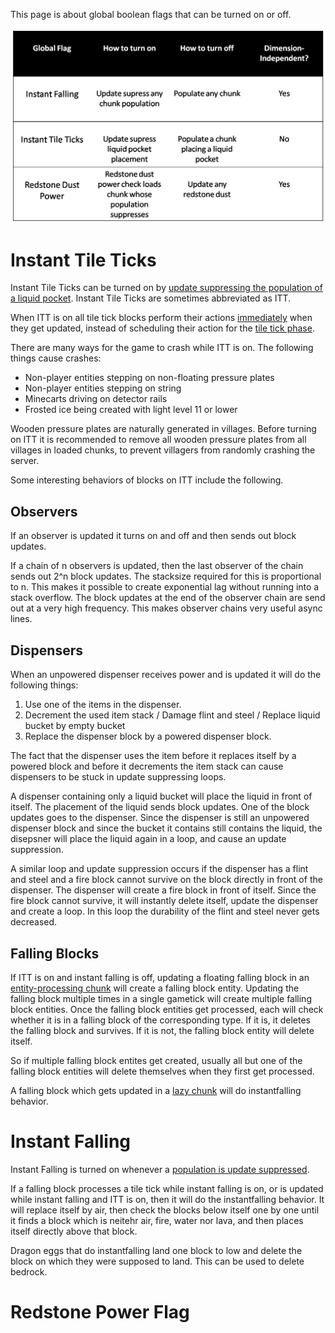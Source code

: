 This page is about global boolean flags that can be turned on or off.

![global flags](../images/GlobalFlags.png)


# Instant Tile Ticks
Instant Tile Ticks can be turned on by [update suppressing the population of a liquid pocket](chunk/population.md#instant-tile-ticks).
Instant Tile Ticks are sometimes abbreviated as ITT.

When ITT is on all tile tick blocks perform their actions [immediately](tick-phases.md#immediate-updates) when they get updated, instead of scheduling their action for the [tile tick phase](tickphases.md#tile-ticks).

There are many ways for the game to crash while ITT is on. The following things cause crashes:

- Non-player entities stepping on non-floating pressure plates
- Non-player entities stepping on string
- Minecarts driving on detector rails
- Frosted ice being created with light level 11 or lower

Wooden pressure plates are naturally generated in villages.
Before turning on ITT it is recommended to remove all wooden pressure plates from all villages in loaded chunks, to prevent villagers from randomly crashing the server.

Some interesting behaviors of blocks on ITT include the following.

## Observers
If an observer is updated it turns on and off and then sends out block updates.

If a chain of n observers is updated, then the last observer of the chain sends out 2^n block updates.
The stacksize required for this is proportional to n.
This makes it possible to create exponential lag without running into a stack overflow.
The block updates at the end of the observer chain are send out at a very high frequency.
This makes observer chains very useful async lines.

## Dispensers
When an unpowered dispenser receives power and is updated it will do the following things:
1. Use one of the items in the dispenser.
2. Decrement the used item stack / Damage flint and steel / Replace liquid bucket by empty bucket
3. Replace the dispenser block by a powered dispenser block.

The fact that the dispenser uses the item before it replaces itself by a powered block and before it decrements the item stack can cause dispensers to be stuck in update suppressing loops.

A dispenser containing only a liquid bucket will place the liquid in front of itself. The placement of the liquid sends block updates. One of the block updates goes to the dispenser.
Since the dispenser is still an unpowered dispenser block and since the bucket it contains still contains the liquid, the disepsner will place the liquid again in a loop, and cause an update suppression.

A similar loop and update suppression occurs if the dispenser has a flint and steel and a fire block cannot survive on the block directly in front of the dispenser.
The dispenser will create a fire block in front of itself. Since the fire block cannot survive, it will instantly delete itself, update the dispenser and create a loop.
In this loop the durability of the flint and steel never gets decreased.

## Falling Blocks
If ITT is on and instant falling is off, updating a floating falling block in an [entity-processing chunk](chunk/chunk.md#entity-processing) will create a falling block entity.
Updating the falling block multiple times in a single gametick will create multiple falling block entities.
Once the falling block entities get processed, each will check whether it is in a falling block of the corresponding type.
If it is, it deletes the falling block and survives.
If it is not, the falling block entity will delete itself.

So if multiple falling block entites get created, usually all but one of the falling block entities will delete themselves when they first get processed.

A falling block which gets updated in a [lazy chunk](chunk/chunk.md#entity-processing) will do instantfalling behavior.

# Instant Falling
Instant Falling is turned on whenever a [population is update suppressed](chunk/population.md#instant-falling).

If a falling block processes a tile tick while instant falling is on, or is updated while instant falling and ITT is on, then it will do the instantfalling behavior.
It will replace itself by air, then check the blocks below itself one by one until it finds a block which is neitehr air, fire, water nor lava, and then places itself directly above that block.

Dragon eggs that do instantfalling land one block to low and delete the block on which they were supposed to land. This can be used to delete bedrock.




# Redstone Power Flag
